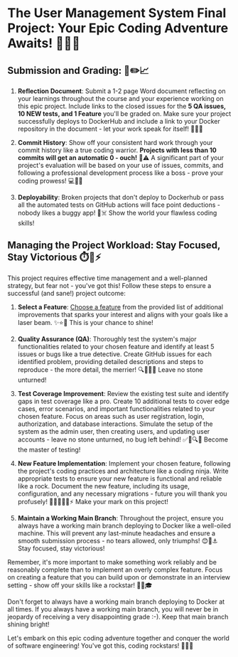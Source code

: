 
# The User Management System Final Project: Your Epic Coding Adventure Awaits! 🎉✨🔥


## Submission and Grading: 📝✏️📈

1. **Reflection Document**: Submit a 1-2 page Word document reflecting on your learnings throughout the course and your experience working on this epic project. Include links to the closed issues for the **5 QA issues, 10 NEW tests, and 1 Feature** you'll be graded on. Make sure your project successfully deploys to DockerHub and include a link to your Docker repository in the document - let your work speak for itself! 📄🔗💥

2. **Commit History**: Show off your consistent hard work through your commit history like a true coding warrior. **Projects with less than 10 commits will get an automatic 0 - ouch!** 😬⚠️ A significant part of your project's evaluation will be based on your use of issues, commits, and following a professional development process like a boss - prove your coding prowess! 💻🔄🔥

3. **Deployability**: Broken projects that don't deploy to Dockerhub or pass all the automated tests on GitHub actions will face point deductions - nobody likes a buggy app! 🐞☠️ Show the world your flawless coding skills!

## Managing the Project Workload: Stay Focused, Stay Victorious ⏱️🧠⚡

This project requires effective time management and a well-planned strategy, but fear not - you've got this! Follow these steps to ensure a successful (and sane!) project outcome:

1. **Select a Feature**: [Choose a feature](features.md) from the provided list of additional improvements that sparks your interest and aligns with your goals like a laser beam. ✨⭐🎯 This is your chance to shine!

2. **Quality Assurance (QA)**: Thoroughly test the system's major functionalities related to your chosen feature and identify at least 5 issues or bugs like a true detective. Create GitHub issues for each identified problem, providing detailed descriptions and steps to reproduce - the more detail, the merrier! 🔍🐞🕵️‍♀️ Leave no stone unturned!

3. **Test Coverage Improvement**: Review the existing test suite and identify gaps in test coverage like a pro. Create 10 additional tests to cover edge cases, error scenarios, and important functionalities related to your chosen feature. Focus on areas such as user registration, login, authorization, and database interactions. Simulate the setup of the system as the admin user, then creating users, and updating user accounts - leave no stone unturned, no bug left behind! ✅🧪🔍🔬 Become the master of testing!

4. **New Feature Implementation**: Implement your chosen feature, following the project's coding practices and architecture like a coding ninja. Write appropriate tests to ensure your new feature is functional and reliable like a rock. Document the new feature, including its usage, configuration, and any necessary migrations - future you will thank you profusely! 🚀✨📝👩‍💻⚡ Make your mark on this project!

5. **Maintain a Working Main Branch**: Throughout the project, ensure you always have a working main branch deploying to Docker like a well-oiled machine. This will prevent any last-minute headaches and ensure a smooth submission process - no tears allowed, only triumphs! 😊🚢⚓ Stay focused, stay victorious!

Remember, it's more important to make something work reliably and be reasonably complete than to implement an overly complex feature. Focus on creating a feature that you can build upon or demonstrate in an interview setting - show off your skills like a rockstar! 💪🚀🎓

Don't forget to always have a working main branch deploying to Docker at all times. If you always have a working main branch, you will never be in jeopardy of receiving a very disappointing grade :-). Keep that main branch shining bright!

Let's embark on this epic coding adventure together and conquer the world of software engineering! You've got this, coding rockstars! 🚀🌟✨
